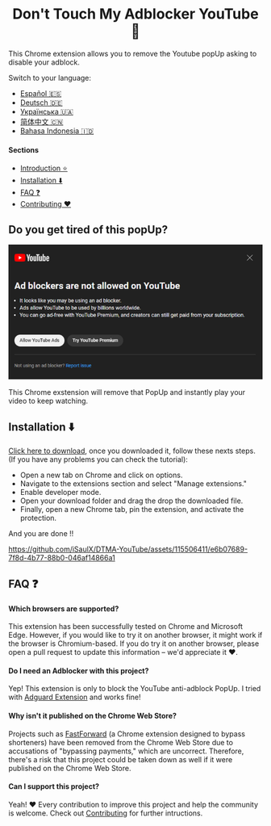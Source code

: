 <h1 align='center'>Don't Touch My Adblocker YouTube 🚫</h1>

This Chrome extension allows you to remove the Youtube popUp asking to disable your adblock.

Switch to your language:
- [Español 🇪🇸](/languages/README_es.md)
- [Deutsch 🇩🇪](/languages/README_de.md)
- [Українська 🇺🇦](/languages/README_uk.md)
- [简体中文 🇨🇳](/languages/README_zh-cn.md)
- [Bahasa Indonesia 🇮🇩](/languages/README_id.md)

#### Sections
- [Introduction ⭐](https://github.com/iSaulX/DTMA-YouTube#do-you-get-tired-of-this-popup-)
- [Installation ⬇️](https://github.com/iSaulX/DTMA-YouTube#installation-%EF%B8%8F-)
- [FAQ ❓](https://github.com/iSaulX/DTMA-YouTube/edit/main/README.md#faq-)
- [Contributing ❤️](https://github.com/iSaulX/DTMA-YouTube/edit/main/README.md#contributing-this-project-%EF%B8%8F)

<h2 >Do you get tired of this popUp?</h2>
<img src='/images/popUp.png'>

This Chrome exstension will remove that PopUp and instantly play your video to keep watching.

<h2>Installation ⬇️ </h2>

[Click here to download](https://github.com/iSaulX/DTMA-YouTube/releases/download/v1.2/source.v1.2.zip), once you downloaded it, follow these nexts steps. (If you have any problems you can check the tutorial):

- Open a new tab on Chrome and click on options.
- Navigate to the extensions section and select "Manage extensions."
- Enable developer mode.
- Open your download folder and drag the drop the downloaded file.
- Finally, open a new Chrome tab, pin the extension, and activate the protection.

And you are done !!


https://github.com/iSaulX/DTMA-YouTube/assets/115506411/e6b07689-7f8d-4b77-88b0-046af14866a1

## FAQ ❓

#### Which browsers are supported?

This extension has been successfully tested on Chrome and Microsoft Edge. However, if you would like to try it on another browser, it might work if the browser is Chromium-based. If you do try it on another browser, please open a pull request to update this information – we'd appreciate it ❤️.

#### Do I need an Adblocker with this project?

Yep! This extension is only to block the YouTube anti-adblock PopUp. I tried with [Adguard Extension](https://adguard.com/es/welcome.html) and works fine!

#### Why isn't it published on the Chrome Web Store?

Projects such as [FastForward](https://github.com/FastForwardTeam/FastForward) (a Chrome extension designed to bypass shorteners) have been removed from the Chrome Web Store due to accusations of "bypassing payments," which are uncorrect. Therefore, there's a risk that this project could be taken down as well if it were published on the Chrome Web Store.

#### Can I support this project?

Yeah! ❤️ Every contribution to improve this project and help the community is welcome. Check out [Contributing](https://github.com/iSaulX/DTMA-YouTube/blob/main/CONTRIBUTING.md) for further intructions.
